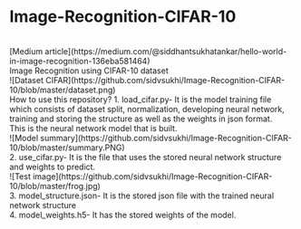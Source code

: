 # Image-Recognition-CIFAR-10
<br/>
[Medium article](https://medium.com/@siddhantsukhatankar/hello-world-in-image-recognition-136eba581464)
<br/>
Image Recognition using CIFAR-10 dataset
<br/>
![Dataset CIFAR](https://github.com/sidvsukhi/Image-Recognition-CIFAR-10/blob/master/dataset.png)
<br/>
How to use this repository?
1. load_cifar.py- It is the model training file which consists of dataset split, normalization, developing neural network, training and storing the structure as well as the weights in json format.
<br/>
This is the neural network model that is built.
<br/>
![Model summary](https://github.com/sidvsukhi/Image-Recognition-CIFAR-10/blob/master/summary.PNG)
<br/>
2. use_cifar.py- It is the file that uses the stored neural network structure and weights to predict.
<br/>
![Test image](https://github.com/sidvsukhi/Image-Recognition-CIFAR-10/blob/master/frog.jpg)
<br/>
3. model_structure.json- It is the stored json file with the trained neural network structure
<br/>
4. model_weights.h5- It has the stored weights of the model.
